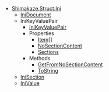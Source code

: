 * [Shimakaze.Struct.Ini](Shimakaze.Struct.Ini/Shimakaze.Struct.Ini.md)
  * [IniDocument](Shimakaze.Struct.Ini/IniDocument/IniDocument.md)
  * IniKeyValuePair
    * [IniKeyValuePair](Shimakaze.Struct.Ini/IniKeyValuePair/IniKeyValuePair.md)
    * Properties
      * [Item[]](Shimakaze.Struct.Ini/IniKeyValuePair/Properties/Item[].md)
      * [NoSectionContent](Shimakaze.Struct.Ini/IniKeyValuePair/Properties/NoSectionContent.md)
      * [Sections](Shimakaze.Struct.Ini/IniKeyValuePair/Properties/Sections.md)
    * Methods
      * [GetFromNoSectionContent](Shimakaze.Struct.Ini/IniKeyValuePair/Methods/GetFromNoSectionContent.md)
      * [ToString](Shimakaze.Struct.Ini/IniKeyValuePair/Methods/ToString.md)
  * [IniSection](Shimakaze.Struct.Ini/IniSection/IniSection.md)
  * [IniValue](Shimakaze.Struct.Ini/IniValue/IniValue.md)